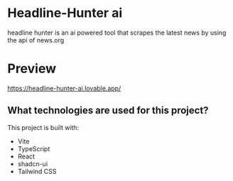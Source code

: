# Headline-Hunter ai
headline hunter is an ai powered tool that scrapes the latest news by using the api of news.org

# Preview 
https://headline-hunter-ai.lovable.app/

## What technologies are used for this project?

This project is built with:

- Vite
- TypeScript
- React
- shadcn-ui
- Tailwind CSS
